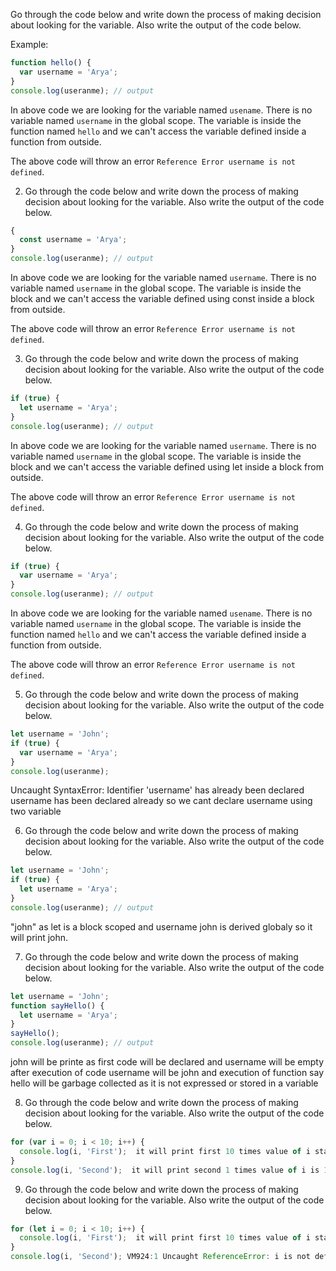 Go through the code below and write down the process of making decision about looking for the variable. Also write the output of the code below.

Example:

```js
function hello() {
  var username = 'Arya';
}
console.log(useranme); // output
```

In above code we are looking for the variable named `usename`. There is no variable named `username` in the global scope. The variable is inside the function named `hello` and we can't access the variable defined inside a function from outside.

The above code will throw an error `Reference Error username is not defined`.

2. Go through the code below and write down the process of making decision about looking for the variable. Also write the output of the code below.

```js
{
  const username = 'Arya';
}
console.log(useranme); // output
```
In above code we are looking for the variable named `username`. There is no variable named `username` in the global scope. The variable is inside the block and we can't access the  variable defined using const inside a block from outside.

The above code will throw an error `Reference Error username is not defined`.

3. Go through the code below and write down the process of making decision about looking for the variable. Also write the output of the code below.

```js
if (true) {
  let username = 'Arya';
}
console.log(useranme); // output
```
In above code we are looking for the variable named `username`. There is no variable named `username` in the global scope. The variable is inside the block and we can't access the  variable defined using let inside a block from outside.

The above code will throw an error `Reference Error username is not defined`.

4. Go through the code below and write down the process of making decision about looking for the variable. Also write the output of the code below.

```js
if (true) {
  var username = 'Arya';
}
console.log(useranme); // output
```
In above code we are looking for the variable named `usename`. There is no variable named `username` in the global scope. The variable is inside the function named `hello` and we can't access the variable defined inside a function from outside.

The above code will throw an error `Reference Error username is not defined`.

5. Go through the code below and write down the process of making decision about looking for the variable. Also write the output of the code below.

```js
let username = 'John';
if (true) {
  var username = 'Arya';
}
console.log(useranme); 
```
Uncaught SyntaxError: Identifier 'username' has already been declared username has been declared already so we cant declare username using two variable

6. Go through the code below and write down the process of making decision about looking for the variable. Also write the output of the code below.

```js
let username = 'John';
if (true) {
  let username = 'Arya';
}
console.log(useranme); // output
```
"john" as let is a block scoped and username john is derived globaly so it will print john.

7. Go through the code below and write down the process of making decision about looking for the variable. Also write the output of the code below.

```js
let username = 'John';
function sayHello() {
  let username = 'Arya';
}
sayHello();
console.log(useranme); // output
```

john will be printe as first code will be declared and username will be empty after execution of code username will be john and execution of function say hello will be garbage collected as it is not expressed or stored in a variable 

8. Go through the code below and write down the process of making decision about looking for the variable. Also write the output of the code below.

```js
for (var i = 0; i < 10; i++) {
  console.log(i, 'First');  it will print first 10 times value of i starting from 0 to 9 as it is printing inside loop so it will print one by one
}
console.log(i, 'Second');  it will print second 1 times value of i is 10  as it is consoled otside loop so it print the whole number of running loop at once
```

9. Go through the code below and write down the process of making decision about looking for the variable. Also write the output of the code below.

```js
for (let i = 0; i < 10; i++) {
  console.log(i, 'First');  it will print first 10 times value of i starting from 0 to 9 as it is printing inside loop so it will print one by one
}
console.log(i, 'Second'); VM924:1 Uncaught ReferenceError: i is not defined as let is block scoped we cannot globally take value of i.
```


